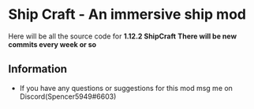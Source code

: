 # Ship Craft - An immersive ship mod

Here will be all the source code for **1.12.2 ShipCraft**
**There will be new commits every week or so**

## Information
- If you have any questions or suggestions for this mod msg me on Discord(Spencer5949#6603)
